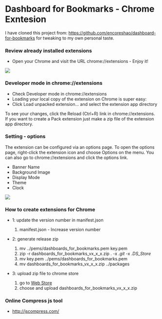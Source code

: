 # Dashboard for Bookmarks - Chrome Exntesion

I have cloned this project from: https://github.com/encoreshao/dashboard-for-bookmarks for tweaking to my own personal taste.

### Review already installed extensions

  * Open your Chrome and visit the URL chrome://extensions - Enjoy it!

  <img src="https://github.com/encoreshao/dashboard-for-bookmarks/blob/master/demo/normal-listing.png" />

### Developer mode in chrome://extensions

  * Check Developer mode in chrome://extensions
  * Loading your local copy of the extension on Chrome is super easy:
  * Click Load unpacked extension... and select the extension app directory

To see your changes, click the Reload (Ctrl+R) link in chrome://extensions. If you want to create a Pack extension just make a zip file of the extension app directory.

### Setting - options

The extension can be configured via an options page.
To open the options page, right-click the extension icon and choose Options on the menu. You can also go to chrome://extensions and click the options link.

  * Banner Name
  * Background Image
  * Display Mode
  * Theme
  * Clock

  <img src="https://github.com/encoreshao/dashboard-for-bookmarks/blob/master/demo/settings.png" />

### How to create extensions for Chrome

  - 1: update the version number in manifest.json

    1. manifest.json - Increase version number

  - 2: generate release zip

    1. mv ../pems/dashboards_for_bookmarks.pem key.pem
    2. zip -r dashboards_for_bookmarks_vx_x_x.zip . -x *.git* -x *.DS_Store*
    3. mv key.pem ../pems/dashboards_for_bookmarks.pem
    4. mv dashboards_for_bookmarks_vx_x_x.zip ../packages

  - 3: upload zip file to chrome store

    1. go to [Web Store](https://chrome.google.com/webstore/developer/dashboard)
    2. choose and upload dashboards_for_bookmarks_vx_x_x.zip

### Online Compress js tool

  - http://jscompress.com/
